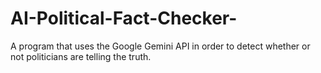 # AI-Political-Fact-Checker-
A program that uses the Google Gemini API in order to detect whether or not politicians are telling the truth.  
